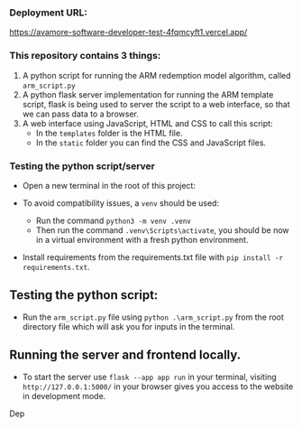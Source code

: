 ### Deployment URL:

https://avamore-software-developer-test-4fqmcyft1.vercel.app/

### This repository contains 3 things:

1. A python script for running the ARM redemption model algorithm, called `arm_script.py`
2. A python flask server implementation for running the ARM template script,
   flask is being used to server the script to a web interface, so that we can pass data to a browser.
3. A web interface using JavaScript, HTML and CSS to call this script:
   - In the `templates` folder is the HTML file.
   - In the `static` folder you can find the CSS and JavaScript files.

### Testing the python script/server

- Open a new terminal in the root of this project:

- To avoid compatibility issues, a `venv` should be used:
  - Run the command `python3 -m venv .venv`
  - Then run the command `.venv\Scripts\activate`, you should be now in a virtual environment with a fresh python environment.
- Install requirements from the requirements.txt file with `pip install -r requirements.txt`.

## Testing the python script:

- Run the `arm_script.py` file using `python .\arm_script.py` from the root directory file which will ask you for inputs in the terminal.

## Running the server and frontend locally.

- To start the server use `flask --app app run` in your terminal, visiting `http://127.0.0.1:5000/` in your browser gives you access to the website in development mode.

Dep
